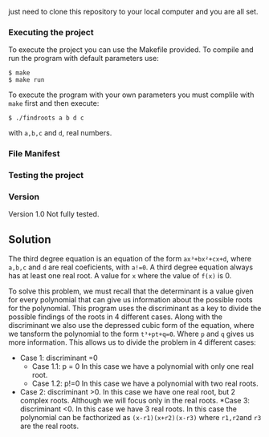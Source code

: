 just need to clone this repository to your local computer and you are all set.

### Executing the project
To execute the project you can use the Makefile provided.
To compile and run the program with default parameters use:
```
$ make
$ make run
```

To execute the program with your own parameters you must complile with ```make``` first and then execute:
```
$ ./findroots a b d c
```
with ```a,b,c``` and ```d```, real numbers.

### File Manifest

### Testing the project

### Version
Version 1.0
Not fully tested.

## Solution

The third degree equation is an equation of the form ```ax³+bx²+cx+d```, where ```a,b,c``` and ```d``` are real coeficients, with ```a!=0```.
A third degree equation always has at least one real root. A value for ```x``` where the value of ```f(x)``` is 0.

To solve this problem, we must recall that the determinant is a value given for every polynomial that can give us information about the possible roots for the polynomial.
This program uses the discriminant as a key to divide the possible findings of the roots in 4 different cases.
Along with the discriminant we also use the depressed cubic form of the equation, where we tansform the polynomial to the form ```t³+pt+q=0```. Where ```p``` and ```q``` gives us more information.
This allows us to divide the problem in 4 different cases:
* Case 1: discriminant =0
    * Case 1.1: p = 0
        In this case we have a polynomial with only one real root.
    * Case 1.2: p!=0
        In this case we have a polynomial with two real roots.
* Case 2: discriminant >0.
    In this case we have one real root, but 2 complex roots. Although we will focus only in the real roots.
*Case 3: discriminant <0.
    In this case we have 3 real roots. In this case the polynomial can be facthorized as ```(x-r1)(x+r2)(x-r3)``` where ```r1,r2```and ```r3``` are the real roots.